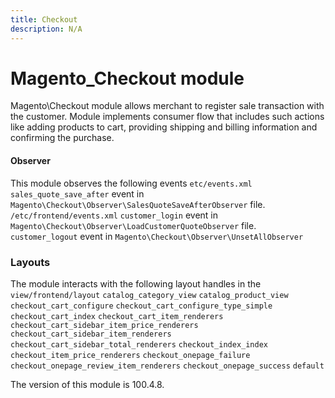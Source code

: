 ```yaml
---
title: Checkout
description: N/A
---
```


# Magento_Checkout module

Magento\Checkout module allows merchant to register sale transaction with the customer. Module implements consumer flow
that includes such actions like adding products to cart, providing shipping and billing information and confirming
the purchase.

#### Observer

  This module observes the following events
    `etc/events.xml`
      `sales_quote_save_after` event in
      `Magento\Checkout\Observer\SalesQuoteSaveAfterObserver` file.
    `/etc/frontend/events.xml`
      `customer_login` event in `Magento\Checkout\Observer\LoadCustomerQuoteObserver`
       file.
      `customer_logout` event in `Magento\Checkout\Observer\UnsetAllObserver`
  
### Layouts

  The module interacts with the following layout handles in the
    `view/frontend/layout`
       `catalog_category_view`
       `catalog_product_view`
       `checkout_cart_configure`
       `checkout_cart_configure_type_simple`
       `checkout_cart_index`
       `checkout_cart_item_renderers`
       `checkout_cart_sidebar_item_price_renderers`
       `checkout_cart_sidebar_item_renderers`
       `checkout_cart_sidebar_total_renderers`
       `checkout_index_index`
       `checkout_item_price_renderers`
       `checkout_onepage_failure`
       `checkout_onepage_review_item_renderers`
       `checkout_onepage_success`
       `default`

<InlineAlert slots="text" />
The version of this module is 100.4.8.
